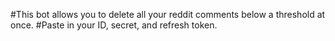 #This bot allows you to delete all your reddit comments below a threshold at once.
#Paste in your ID, secret, and refresh token.
